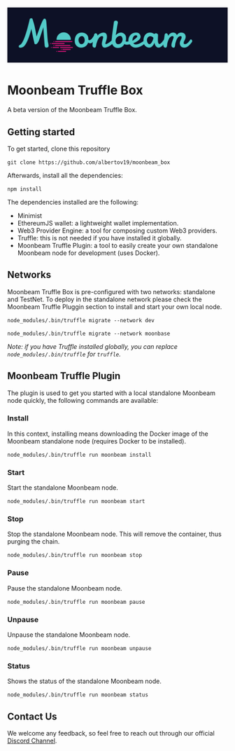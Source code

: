 # ![Moonbeam](box-img-sm.png)

# Moonbeam Truffle Box

A beta version of the Moonbeam Truffle Box. 


## Getting started

To get started, clone this repository

```
git clone https://github.com/albertov19/moonbeam_box
```

Afterwards, install all the dependencies:

```
npm install
```
The dependencies installed are the following:

-  Minimist  
-  EthereumJS wallet: a lightweight wallet implementation.
-  Web3 Provider Engine: a tool for composing custom Web3 providers.
-  Truffle: this is not needed if you have installed it globally.
-  Moonbeam Truffle Plugin: a tool to easily create your own standalone Moonbeam node for development (uses Docker).

## Networks

Moonbeam Truffle Box is pre-configured with two networks: standalone and TestNet. To deploy in the standalone network please check the Moonbeam Truffle Pluggin section to install and start your own local node.

```
node_modules/.bin/truffle migrate --network dev
```

```
node_modules/.bin/truffle migrate --network moonbase
```

_Note: if you have Truffle installed globally, you can replace `node_modules/.bin/truffle` for `truffle`._

## Moonbeam Truffle Plugin

The plugin is used to get you started with a local standalone Moonbeam node quickly, the following commands are available:

### Install
In this context, installing means downloading the Docker image of the Moonbeam standalone node (requires Docker to be installed).

```
node_modules/.bin/truffle run moonbeam install
```

### Start
Start the standalone Moonbeam node.

```
node_modules/.bin/truffle run moonbeam start
```

### Stop
Stop the standalone Moonbeam node. This will remove the container, thus purging the chain.

```
node_modules/.bin/truffle run moonbeam stop
```

### Pause
Pause the standalone Moonbeam node.

```
node_modules/.bin/truffle run moonbeam pause
```

### Unpause
Unpause the standalone Moonbeam node.

```
node_modules/.bin/truffle run moonbeam unpause
```

### Status
Shows the status of the standalone Moonbeam node.

```
node_modules/.bin/truffle run moonbeam status
```

## Contact Us
We welcome any feedback, so feel free to reach out through our official [Discord Channel](https://discord.gg/PfpUATX).

